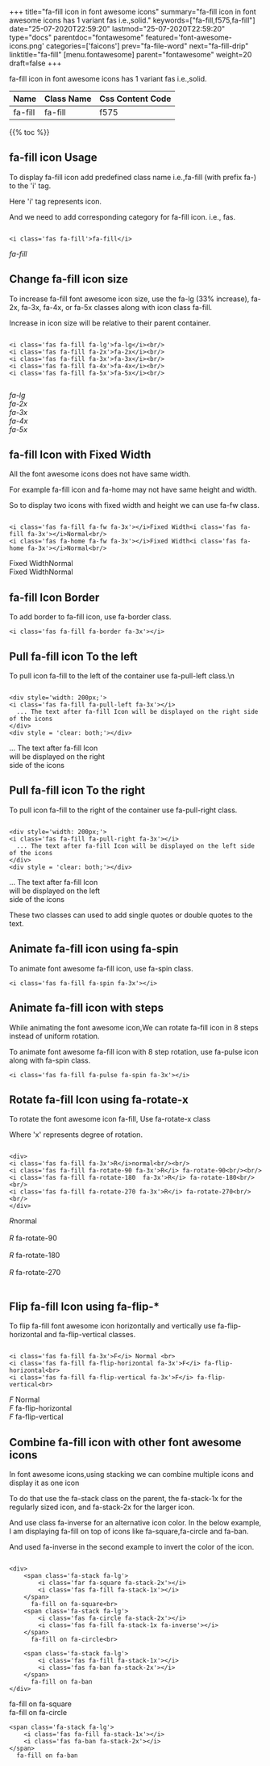 +++
title="fa-fill icon in font awesome icons"
summary="fa-fill icon in font awesome icons has 1 variant fas i.e.,solid."
keywords=["fa-fill,f575,fa-fill"]
date="25-07-2020T22:59:20"
lastmod="25-07-2020T22:59:20"
type="docs"
parentdoc="fontawesome"
featured='font-awesome-icons.png'
categories=['faicons']
prev="fa-file-word"
next="fa-fill-drip"
linktitle="fa-fill"
[menu.fontawesome]
parent="fontawesome"
weight=20
draft=false
+++


fa-fill icon in font awesome icons has 1 variant fas i.e.,solid.

<div class='table-responsive'><table class='table'><thead><tr><th>Name</th><th>Class Name</th><th>Css Content Code</th></tr></thead><tbody><tr><td>fa-fill</td><td>fa-fill</td><td>f575</td></tr></tbody></table></div>


{{% toc %}}


## fa-fill icon Usage

To display fa-fill icon add predefined class name i.e.,fa-fill (with prefix fa-) to the 'i' tag.

Here 'i' tag represents icon.

And we need to add corresponding category for fa-fill icon. i.e., fas.


```

<i class='fas fa-fill'>fa-fill</i>
```

<i class='fas fa-fill'>fa-fill</i>




## Change fa-fill icon size
To increase fa-fill font awesome icon size, use the fa-lg (33% increase), fa-2x, fa-3x, fa-4x, or fa-5x classes along with icon class fa-fill.

Increase in icon size will be relative to their parent container. 

```

<i class='fas fa-fill fa-lg'>fa-lg</i><br/>
<i class='fas fa-fill fa-2x'>fa-2x</i><br/>
<i class='fas fa-fill fa-3x'>fa-3x</i><br/>
<i class='fas fa-fill fa-4x'>fa-4x</i><br/>
<i class='fas fa-fill fa-5x'>fa-5x</i><br/>
            
```

<i class='fas fa-fill fa-lg'>fa-lg</i><br/>
<i class='fas fa-fill fa-2x'>fa-2x</i><br/>
<i class='fas fa-fill fa-3x'>fa-3x</i><br/>
<i class='fas fa-fill fa-4x'>fa-4x</i><br/>
<i class='fas fa-fill fa-5x'>fa-5x</i><br/>
            



## fa-fill Icon with Fixed Width 

All the font awesome icons does not have same width.

For example fa-fill icon and fa-home may not have same height and width.

So to display two icons with fixed width and height we can use fa-fw class.


```

<i class='fas fa-fill fa-fw fa-3x'></i>Fixed Width<i class='fas fa-fill fa-3x'></i>Normal<br/>
<i class='fas fa-home fa-fw fa-3x'></i>Fixed Width<i class='fas fa-home fa-3x'></i>Normal<br/>
```

<i class='fas fa-fill fa-fw fa-3x'></i>Fixed Width<i class='fas fa-fill fa-3x'></i>Normal<br/>
<i class='fas fa-home fa-fw fa-3x'></i>Fixed Width<i class='fas fa-home fa-3x'></i>Normal<br/>



## fa-fill Icon Border 

To add border to fa-fill icon, use fa-border class.


```
<i class='fas fa-fill fa-border fa-3x'></i>

```
<i class='fas fa-fill fa-border fa-3x'></i>





## Pull fa-fill icon To the left

To pull icon fa-fill to the left of the container use fa-pull-left class.\n

```

<div style='width: 200px;'>
<i class='fas fa-fill fa-pull-left fa-3x'></i>
  ... The text after fa-fill Icon will be displayed on the right side of the icons
</div>
<div style = 'clear: both;'></div>
```

<div style='width: 200px;'>
<i class='fas fa-fill fa-pull-left fa-3x'></i>
  ... The text after fa-fill Icon will be displayed on the right side of the icons
</div>
<div style = 'clear: both;'></div>




## Pull fa-fill icon To the right
To pull icon fa-fill to the right of the container use fa-pull-right class.

```

<div style='width: 200px;'>
<i class='fas fa-fill fa-pull-right fa-3x'></i>
  ... The text after fa-fill Icon will be displayed on the left side of the icons
</div>
<div style = 'clear: both;'></div>
```

<div style='width: 200px;'>
<i class='fas fa-fill fa-pull-right fa-3x'></i>
  ... The text after fa-fill Icon will be displayed on the left side of the icons
</div>
<div style = 'clear: both;'></div>

These two classes can used to add single quotes or double quotes to the text.


## Animate fa-fill icon using fa-spin
To animate font awesome fa-fill icon, use fa-spin class.

```
<i class='fas fa-fill fa-spin fa-3x'></i>
```
<i class='fas fa-fill fa-spin fa-3x'></i>




## Animate fa-fill icon with steps
While animating the font awesome icon,We can rotate fa-fill icon in 8 steps instead of uniform rotation.

To animate font awesome fa-fill icon with 8 step rotation, use fa-pulse icon along with fa-spin class.


```
<i class='fas fa-fill fa-pulse fa-spin fa-3x'></i>

```
<i class='fas fa-fill fa-pulse fa-spin fa-3x'></i>





## Rotate fa-fill Icon using fa-rotate-x
To rotate the font awesome icon fa-fill, Use fa-rotate-x class

Where 'x' represents degree of rotation.


```

<div>
<i class='fas fa-fill fa-3x'>R</i>normal<br/><br/>
<i class='fas fa-fill fa-rotate-90 fa-3x'>R</i> fa-rotate-90<br/><br/> 
<i class='fas fa-fill fa-rotate-180  fa-3x'>R</i> fa-rotate-180<br/><br/> 
<i class='fas fa-fill fa-rotate-270 fa-3x'>R</i> fa-rotate-270<br/><br/>
</div>
```

<div>
<i class='fas fa-fill fa-3x'>R</i>normal<br/><br/>
<i class='fas fa-fill fa-rotate-90 fa-3x'>R</i> fa-rotate-90<br/><br/> 
<i class='fas fa-fill fa-rotate-180  fa-3x'>R</i> fa-rotate-180<br/><br/> 
<i class='fas fa-fill fa-rotate-270 fa-3x'>R</i> fa-rotate-270<br/><br/>
</div>




## Flip fa-fill Icon using fa-flip-*
To flip fa-fill font awesome icon horizontally and vertically use fa-flip-horizontal and fa-flip-vertical classes. 

```

<i class='fas fa-fill fa-3x'>F</i> Normal <br>
<i class='fas fa-fill fa-flip-horizontal fa-3x'>F</i> fa-flip-horizontal<br>
<i class='fas fa-fill fa-flip-vertical fa-3x'>F</i> fa-flip-vertical<br>
```

<i class='fas fa-fill fa-3x'>F</i> Normal <br>
<i class='fas fa-fill fa-flip-horizontal fa-3x'>F</i> fa-flip-horizontal<br>
<i class='fas fa-fill fa-flip-vertical fa-3x'>F</i> fa-flip-vertical<br>




## Combine fa-fill icon with other font awesome icons
In font awesome icons,using stacking we can combine multiple icons and display it as one icon 

To do that use the fa-stack class on the parent, the fa-stack-1x for the regularly sized icon, and fa-stack-2x for the larger icon.

And use class fa-inverse for an alternative icon color. 
In the below example, I am displaying fa-fill on top of icons like fa-square,fa-circle and fa-ban.

And used fa-inverse in the second example to invert the color of the icon.

```

<div>
    <span class='fa-stack fa-lg'>
        <i class='far fa-square fa-stack-2x'></i>
        <i class='fas fa-fill fa-stack-1x'></i>
    </span>
      fa-fill on fa-square<br>
    <span class='fa-stack fa-lg'>
        <i class='fas fa-circle fa-stack-2x'></i>
        <i class='fas fa-fill fa-stack-1x fa-inverse'></i>
    </span>
      fa-fill on fa-circle<br>

    <span class='fa-stack fa-lg'>
        <i class='fas fa-fill fa-stack-1x'></i>
        <i class='fas fa-ban fa-stack-2x'></i>
    </span>
      fa-fill on fa-ban
</div>
```

<div>
    <span class='fa-stack fa-lg'>
        <i class='far fa-square fa-stack-2x'></i>
        <i class='fas fa-fill fa-stack-1x'></i>
    </span>
      fa-fill on fa-square<br>
    <span class='fa-stack fa-lg'>
        <i class='fas fa-circle fa-stack-2x'></i>
        <i class='fas fa-fill fa-stack-1x fa-inverse'></i>
    </span>
      fa-fill on fa-circle<br>

    <span class='fa-stack fa-lg'>
        <i class='fas fa-fill fa-stack-1x'></i>
        <i class='fas fa-ban fa-stack-2x'></i>
    </span>
      fa-fill on fa-ban
</div>






